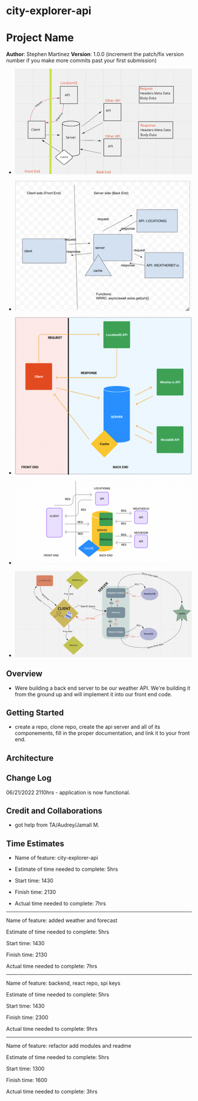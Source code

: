 # city-explorer-api

# Project Name

**Author**: Stephen Martinez
**Version**: 1.0.0 (increment the patch/fix version number if you make more commits past your first submission)

* ![Web request-response drawing](./public/drawing.png)

* ![WRRC](./public/drawing2.png)

* ![WRRC](./public/drawing3.png)

* ![WRRC](./public/drawing4.png)

* ![WRRC](./public/drawing5.png)

## Overview
<!-- Provide a high level overview of what this application is and why you are building it, beyond the fact that it's an assignment for this class. (i.e. What's your problem domain?) -->
* Were building a back end server to be our weather API.  We're building it from the ground up and will implement it into our front end code.

## Getting Started
<!-- What are the steps that a user must take in order to build this app on their own machine and get it running? -->
* create a repo, clone repo, create the api server and all of its componements, fill in the proper documentation, and link it to your front end.

## Architecture
<!-- Provide a detailed description of the application design. What technologies (languages, libraries, etc) you're using, and any other relevant design information. -->

## Change Log
<!-- Use this area to document the iterative changes made to your application as each feature is successfully implemented. Use time stamps. Here's an example:

01-01-2001 4:59pm - Application now has a fully-functional express server, with a GET route for the location resource. -->
06/21/2022 2110hrs - application is now functional.  

## Credit and Collaborations
<!-- Give credit (and a link) to other people or resources that helped you build this application. -->
* got help from TA/Audrey/Jamall M.

## Time Estimates

* Name of feature: city-explorer-api

* Estimate of time needed to complete: 5hrs

* Start time: 1430

* Finish time: 2130

* Actual time needed to complete: 7hrs

----

Name of feature: added weather and forecast

Estimate of time needed to complete: 5hrs

Start time: 1430

Finish time: 2130

Actual time needed to complete: 7hrs

----

Name of feature: backend, react repo, spi keys

Estimate of time needed to complete: 5hrs

Start time: 1430

Finish time: 2300

Actual time needed to complete: 9hrs

----

Name of feature: refactor add modules and readme

Estimate of time needed to complete: 5hrs

Start time: 1300

Finish time: 1600

Actual time needed to complete: 3hrs